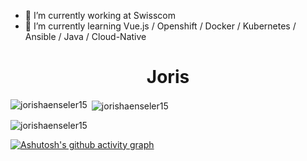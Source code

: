 - 🔭 I’m currently working at Swisscom
- 🌱 I’m currently learning Vue.js / Openshift / Docker / Kubernetes / Ansible / Java / Cloud-Native

<h1 align="center">Joris</h1>


<p><img align="left" src="https://github-readme-stats.vercel.app/api/top-langs?username=jorishaenseler15&show_icons=true&locale=en&layout=compact&langs_count=12" alt="jorishaenseler15" /></p>


<p>&nbsp;<img align="center" src="https://github-readme-stats.vercel.app/api?username=jorishaenseler15&show_icons=true&locale=en" alt="jorishaenseler15" /></p>


<p><img align="center" src="https://github-readme-streak-stats.herokuapp.com/?user=jorishaenseler15&" alt="jorishaenseler15" /></p>

[![Ashutosh's github activity graph](https://activity-graph.herokuapp.com/graph?username=jorishaenseler15&theme=github)](https://github.com/ashutosh00710/github-readme-activity-graph)
